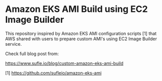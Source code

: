 # Amazon EKS AMI Build using EC2 Image Builder

This repository inspired by Amazon EKS AMI configuration scripts [1] that AWS shared with users to prepare custom AMI's using EC2 Image Builder service.

Check full blog post from:

https://www.sufle.io/blog/custom-amazon-eks-ami-build

[1] https://github.com/sufleio/amazon-eks-ami